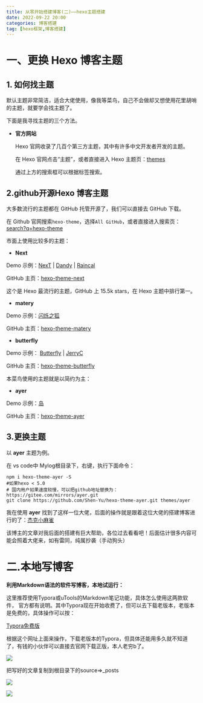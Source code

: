 ```yaml
---
title: 从零开始搭建博客(二)——hexo主题搭建
date: 2022-09-22 20:00
categories: 博客搭建
tag: [hexo框架,博客搭建] 
---
```


# 一、更换 Hexo 博客主题

## 1. 如何找主题

默认主题非常简洁，适合大佬使用，像我等菜鸟，自己不会做却又想使用花里胡哨的主题，就要学会找主题了。

下面是我寻找主题的三个方法。

- **官方网站**

  Hexo 官网收录了几百个第三方主题，其中有许多中文开发者开发的主题。

  在 Hexo 官网点击“主题”，或者直接进入 Hexo 主题页：[themes](https://hexo.io/themes/)

  通过上方的搜索框可以根据标签搜索。

## 2.github开源Hexo 博客主题

大多数流行的主题都在 GitHub 托管开源了，我们可以直接去 GitHub 下载。

在 Github 官网搜索`hexo-theme`，选择`All GitHub`，或者直接进入搜索页：[search?q=hexo-theme](https://github.com/search?q=hexo-theme)

市面上使用比较多的主题：

- **Next**

Demo 示例：[NexT](https://theme-next.js.org/) | [Dandy](https://dandyxu.me/) | [Raincal](https://raincal.com/)

GitHub 主页：[hexo-theme-next](https://github.com/iissnan/hexo-theme-next)

这个是 Hexo 最流行的主题，GitHub 上 15.5k stars，在 Hexo 主题中排行第一。

- **matery**

Demo 示例：[闪烁之狐](http://blinkfox.com/)

GitHub 主页：[hexo-theme-matery](https://github.com/blinkfox/hexo-theme-matery)

- **butterfly**

Demo 示例： [Butterfly](https://butterfly.js.org/) | [JerryC](https://jerryc.me/)

GitHub 主页：[hexo-theme-butterfly](https://github.com/jerryc127/hexo-theme-butterfly)



本菜鸟使用的主题就是以简约为主：

- **ayer**

Demo 示例：[岛](https://shen-yu.gitee.io/)

GitHub 主页：[hexo-theme-ayer](https://github.com/blinkfox/hexo-theme-matery)

## 3.更换主题

以 **ayer** 主题为例。

在 vs code中 Mylog根目录下，右键，执行下面命令：

```
npm i hexo-theme-ayer -S
#如果hexo < 5.0
# 国内用户如果速度较慢，可以把github地址替换为：https://gitee.com/mirrors/ayer.git
git clone https://github.com/Shen-Yu/hexo-theme-ayer.git themes/ayer
```

我在使用 **ayer** 找到了这样一位大佬，后面的操作就是跟着这位大佬的搭建博客进行的了：[杰克小麻雀](https://blog.csdn.net/yushuaigee?type=blog )

该博主的文章对我后面的搭建有巨大帮助，各位过去看看吧！后面估计很多内容可能会照着大佬来，如有雷同，纯属抄袭（手动狗头）

# 二.本地写博客

**利用Markdown语法的软件写博客，本地试运行：**

这里推荐使用Typora或uTools的Markdown笔记功能，具体怎么使用这两款软件， 官方都有说明。其中Typora现在开始收费了，但可以去下载老版本，老版本是免费的，具体操作可以按：

[Typora免费版](http://www.itmind.net/16468.html )

根据这个网址上面来操作，下载老版本的Typora，但具体还能用多久就不知道了，有钱的小伙伴可以直接去官网下载正版，本人老穷b了。

![](https://cdn.jsdelivr.net/gh/DarknessZY/myblog@master/img/11DDC475.jpg)

把写好的文章复制到根目录下的source=>_posts

![](https://cdn.jsdelivr.net/gh/DarknessZY/myblog@master/img/image-20220922184421310.png)



![](https://cdn.jsdelivr.net/gh/DarknessZY/myblog@master/img/image-20220922184517354.png)
